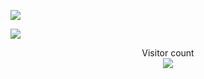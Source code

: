 ![](https://github.com/RubenTadeia/gif/sloth_zootopia.gif)

<a href=#><img src="contributions.svg"></a>

<p align="center"> 
  Visitor count<br>
  <img src="https://profile-counter.glitch.me/RubenTadeia/count.svg" />
</p>
